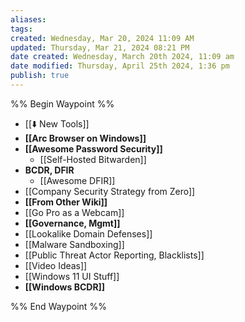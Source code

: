 ```yaml
---
aliases: 
tags: 
created: Wednesday, Mar 20, 2024 11:09 AM
updated: Thursday, Mar 21, 2024 08:21 PM
date created: Wednesday, March 20th 2024, 11:09 am
date modified: Thursday, April 25th 2024, 1:36 pm
publish: true
---
```


%% Begin Waypoint %%
- [[⬇️ New Tools]]
- **[[Arc Browser on Windows]]**
- **[[Awesome Password Security]]**
	- [[Self-Hosted Bitwarden]]
- **BCDR, DFIR**
	- [[Awesome DFIR]]
- [[Company Security Strategy from Zero]]
- **[[From Other Wiki]]**
- [[Go Pro as a Webcam]]
- **[[Governance, Mgmt]]**
- [[Lookalike Domain Defenses]]
- [[Malware Sandboxing]]
- [[Public Threat Actor Reporting, Blacklists]]
- [[Video Ideas]]
- [[Windows 11 UI Stuff]]
- **[[Windows BCDR]]**

%% End Waypoint %%